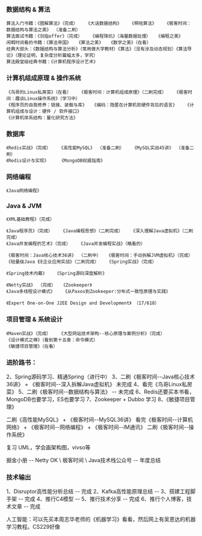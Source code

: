 ### 数据结构 & 算法
    算法入门书籍：《图解算法》（完成）   《大话数据结构》   《啊哈算法》   《极客时间：数据结构与算法之美》 （准备二刷）
    算法面试书籍：《剑指offer》（完成）   《编程珠玑》（海量数据处理）  《编程之美》
    闲暇时间看的书籍：《算法帝国》  《算法之美》  《数学之美》（在看）
    经典大部头：《数据结构与算法分析》（常用做大学教材）《算法》（没有涉及动态规划）《算法导论》（理论证明，复杂度分析篇幅太多，学究）
    算法殿堂级经典书籍：《计算机程序设计艺术》

### 计算机组成原理 & 操作系统
    《鸟哥的Linux私房菜》（在看）   《极客时间：计算机组成原理》（二刷完成）   《极客时间：趣谈Linux操作系统》（学习中）
    《程序员的自我修养：链接、装载与库》  《编码：隐匿在计算机软硬件背后的语言》   《计算机组成与设计：硬件 / 软件接口》
    《计算机体系结构：量化研究方法》

### 数据库
    《Redis实战》（完成）   《高性能MySQL》 （准备二刷）   《MySQL实战45讲》 （准备二刷）
    《Redis设计与实现》    《MongoDB权威指南》 

### 网络编程
    《Java网络编程》
    
### Java & JVM
    《XML基础教程》（完成）
    
    《Java程序员》（完成）   《Java编程思想》（二刷完成）   《深入理解Java虚拟机》（二刷完成）
    《Java并发编程的艺术》（完成）   《Java并发编程实战》（略看的）
    
    《极客时间：Java核心技术36讲》 （二刷中）  《极客时间：手动拆解JVM虚拟机》（完成）
    《轻量级Java EE企业应用实战》（二刷完成）   《Spring实战》（完成）
    
    《Spring技术内幕》   《Spring源码深度解析》

    《Netty实战》 （完成）  《Zookeeper》
    《Java多线程设计模式》   《从Paxos到Zookeeper:分布式一致性原理与实践》
    
    《Expert One-on-One J2EE Design and Development》 （17/618）

### 项目管理 & 系统设计
    《Maven实战》（完成）   《大型网站技术架构--核心原理与案例分析》（完成）
    《设计模式之禅》（看到第十五章：命令模式）
    《敏捷项目管理》（在看）

### 进阶路书：
2、Spring源码学习、精通Spring（进行中）
3、二刷《极客时间--Java核心技术36讲》 + 《极客时间--深入拆解Java虚拟机》 未完成
4、看完《鸟哥Linux私房菜》
5、二刷《极客时间--数据结构与算法》 -- 未完成
6、Redis还要买本书看，MongoDB也要学习，ES也要学习
7、Zookeeper + Dubbo 学习
8、《敏捷项目管理》


二刷《高性能MySQL》 + 《极客时间--MySQL36讲》
看完《极客时间--计算机网络》 + 《极客时间--网络编程》 + 《极客时间--IM通讯》
二刷《极客时间--操作系统》


复习 UML，学会画架构图，vivso等

掘金小册 -- Netty OK  \  极客时间  \  Java技术栈公众号 -- 年度总结

### 技术输出
1、Disruptor高性能分析总结 -- 完成
2、Kafka高性能原理总结 --
3、搭建工程脚手架 -- 完成
4、推行C4模型 --
5、推行技术分享 -- 完成
6、推行个人博客，技术文章 -- 完成

人工智能：可以先买本周志华老师的《机器学习》看看，然后网上有吴恩达的机器学习教程。CS229好像



